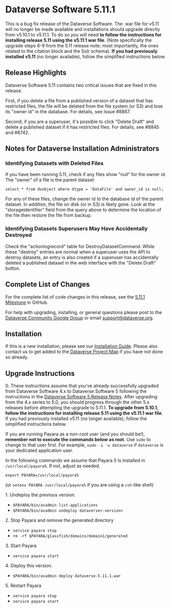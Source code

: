 # Dataverse Software 5.11.1

This is a bug fix release of the Dataverse Software. The .war file for v5.11 will no longer be made available and installations should upgrade directly from v5.10.1 to v5.11.1. To do so you will need **to follow the instructions for installing release 5.11 using the v5.11.1 war file**. (Note specifically the upgrade steps 6-9 from the 5.11 release note; most importantly, the ones related to the citation block and the Solr schema). **If you had previously installed v5.11** (no longer available), follow the simplified instructions below.

## Release Highlights

Dataverse Software 5.11 contains two critical issues that are fixed in this release.

First, if you delete a file from a published version of a dataset that has restricted files, the file will be deleted from the file system (or S3) and lose its "owner id" in the database. For details, see Issue #8867.

Second, if you are a superuser, it's possible to click "Delete Draft" and delete a published dataset if it has restricted files. For details, see #8845 and #8742.

## Notes for Dataverse Installation Administrators

### Identifying Datasets with Deleted Files

If you have been running 5.11, check if any files show "null" for the owner id. The "owner" of a file is the parent dataset:

```
select * from dvobject where dtype = 'DataFile' and owner_id is null;
```

For any of these files, change the owner id to the database id of the parent dataset. In addition, the file on disk (or in S3) is likely gone. Look at the "storageidentifier" field from the query above to determine the location of the file then restore the file from backup.

### Identifying Datasets Superusers May Have Accidentally Destroyed 

Check the "actionlogrecord" table for DestroyDatasetCommand. While these "destroy" entries are normal when a superuser uses the API to destroy datasets, an entry is also created if a superuser has accidentally deleted a published dataset in the web interface with the "Delete Draft" button.

## Complete List of Changes

For the complete list of code changes in this release, see the [5.11.1 Milestone](https://github.com/IQSS/dataverse/milestone/105?closed=1) in GitHub.

For help with upgrading, installing, or general questions please post to the [Dataverse Community Google Group](https://groups.google.com/forum/#!forum/dataverse-community) or email support@dataverse.org.

## Installation

If this is a new installation, please see our [Installation Guide](https://guides.dataverse.org/en/5.11.1/installation/). Please also contact us to get added to the [Dataverse Project Map](https://guides.dataverse.org/en/5.11.1/installation/config.html#putting-your-dataverse-installation-on-the-map-at-dataverse-org) if you have not done so already.

## Upgrade Instructions

0\. These instructions assume that you've already successfully upgraded from Dataverse Software 4.x to Dataverse Software 5 following the instructions in the [Dataverse Software 5 Release Notes](https://github.com/IQSS/dataverse/releases/tag/v5.0). After upgrading from the 4.x series to 5.0, you should progress through the other 5.x releases before attempting the upgrade to 5.11.1. **To upgrade from 5.10.1, follow the instructions for installing release 5.11 using the v5.11.1 war file**. If you had previously installed v5.11 (no longer available), follow the simplified instructions below.

If you are running Payara as a non-root user (and you should be!), **remember not to execute the commands below as root**. Use `sudo` to change to that user first. For example, `sudo -i -u dataverse` if `dataverse` is your dedicated application user.

In the following commands we assume that Payara 5 is installed in `/usr/local/payara5`. If not, adjust as needed.

`export PAYARA=/usr/local/payara5`

(or `setenv PAYARA /usr/local/payara5` if you are using a `csh`-like shell)

1\. Undeploy the previous version.

- `$PAYARA/bin/asadmin list-applications`
- `$PAYARA/bin/asadmin undeploy dataverse<-version>`

2\. Stop Payara and remove the generated directory

- `service payara stop`
- `rm -rf $PAYARA/glassfish/domains/domain1/generated`

3\. Start Payara

- `service payara start`

4\. Deploy this version.

- `$PAYARA/bin/asadmin deploy dataverse-5.11.1.war`

5\. Restart Payara

- `service payara stop`
- `service payara start`
